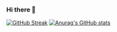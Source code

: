 ### Hi there 👋

<!--
**falgunisanyal/falgunisanyal** is a ✨ _special_ ✨ repository because its `README.md` (this file) appears on your GitHub profile.

Here are some ideas to get you started:

- 🔭 I’m currently working on ...
- 🌱 I’m currently learning ...
- 👯 I’m looking to collaborate on ...
- 🤔 I’m looking for help with ...
- 💬 Ask me about ...
- 📫 How to reach me: ...
- 😄 Pronouns: ...
- ⚡ Fun fact: ...
-->

[![GitHub Streak](https://github-readme-streak-stats.herokuapp.com/?user=falgunisanyal&theme=highcontrast)](https://git.io/streak-stats)
[![Anurag's GitHub stats](https://github-readme-stats.vercel.app/api?username=falgunisanyal&theme=dark)](https://github.com/anuraghazra/github-readme-stats)
